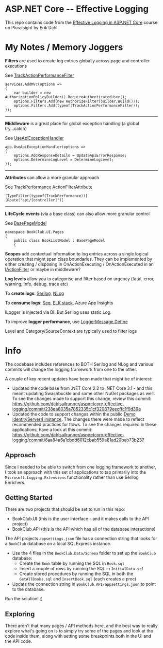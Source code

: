 # ASP.NET Core -- Effective Logging
This repo contains code from the [Effective Logging in ASP.NET Core](https://app.pluralsight.com/library/courses/asp-dotnet-core-effective-logging) course on Pluralsight by Erik Dahl.

# My Notes / Memory Joggers

**Filters** are used to create log entries globally across page and controller executions

See [TrackActionPerformanceFilter](https://github.com/teksidia/aspnetcore-effective-logging/blob/master/AspNetCore-Effective-Logging/BookClub.Infrastructure/Filters/TrackActionPerformanceFilter.cs)

```
services.AddMvc(options =>
{
    var builder = new AuthorizationPolicyBuilder().RequireAuthenticatedUser();
    options.Filters.Add(new AuthorizeFilter(builder.Build()));
    options.Filters.Add(typeof(TrackActionPerformanceFilter));
});
```
---
**Middleware** is a great place for global exception handling (a global try...catch)

See [UseApiExceptionHandler](https://github.com/teksidia/aspnetcore-effective-logging/blob/master/AspNetCore-Effective-Logging/BookClub.Infrastructure/Middleware/ApiExceptionMiddlewareExtensions.cs)

```
app.UseApiExceptionHandler(options =>
{
    options.AddResponseDetails = UpdateApiErrorResponse;
    options.DetermineLogLevel = DetermineLogLevel;
});
```
---
**Attributes** can allow a more granular approach

See [TrackPerformance](https://github.com/teksidia/aspnetcore-effective-logging/blob/master/AspNetCore-Effective-Logging/BookClub.Infrastructure/Attributes/TrackPerformanceAttribute.cs) ActionFilterAttribute

```
[TypeFilter(typeof(TrackPerformance))]
[Route("api/[controller]")]
```
---
**LifeCycle events** (via a base class) can also allow more granular control

See [BasePageModel](https://github.com/teksidia/aspnetcore-effective-logging/blob/master/AspNetCore-Effective-Logging/BookClub.Infrastructure/BaseClasses/BasePageModel.cs)

```
namespace BookClub.UI.Pages
{
    public class BookListModel : BasePageModel
    {
```

**Scopes** add contextual information to log entries across a single logical operation that might span class boundaries. They can be implemented by either creating / disposing in OnActionExecuting / OnActionExecuted in an [IActionFilter](https://github.com/teksidia/aspnetcore-effective-logging/blob/master/AspNetCore-Effective-Logging/BookClub.Infrastructure/Filters/TrackActionPerformanceFilter.cs) or maybe in middleware?

**Log levels** allow you to categorise and filter based on urgency (fatal, error, warning, info, debug, trace etc)

To **create logs**: [Serilog](https://serilog.net/), [NLog](https://nlog-project.org/)

To **consume logs**: [Seq](https://datalust.co/seq), [ELK stack](https://www.elastic.co/what-is/elk-stack), Azure App Insights

ILogger is injected via DI. But Serilog uses static Log.

To improve **logger performance**, use [LoggerMessage.Define](https://github.com/teksidia/aspnetcore-effective-logging/blob/master/AspNetCore-Effective-Logging/BookClub.Infrastructure/LogMessages.cs)

Level and Category/SourceContext are typically used to filter logs

# Info

The codebase includes references to BOTH Serilog and NLog and various commits will change the logging framework from one to the other.

A couple of key recent updates have been made that might be of interest:

* Updated the code base from .NET Core 2.2 to .NET Core 3.1 - and this meant updating Swashbuckle and some other NuGet packages as well.  To see the changes made to support this change, review this commit: https://github.com/dahlsailrunner/aspnetcore-effective-logging/commit/238ea8035a7852335c1cf320879eecffc1f9d39e
* Updated the code to support changes within the public [Demo IdentityServer4 instance](https://demo.identityserver.io).  The changes there were made to reflect recommended practices for flows.  To see the changes required in these applications, have a look at this commit: https://github.com/dahlsailrunner/aspnetcore-effective-logging/commit/6aa84a6a1cbdd6012cbab559a81ad20bab73b237

## Approach
Since I needed to be able to switch from one logging framework to another, I took an approach with this set of applications to tap primarily into the `Microsoft.Logging.Extensions` functionality rather than use Serilog Enrichers.  

## Getting Started
There are two projects that should be set to run in this repo: 
* BookClub.UI (this is the user interface - and it makes calls to the API project)
* BookClub.API (this is the API which has all of the database interactions)

The API projects `appsettings.json` file has a connection string that looks for a `BookClub` database on a local SQLExpress instance. 
* Use the 4 files in the `BookClub.Data/Schema` folder to set up the `BookClub` database:
  * Create the `Book` table by running the SQL in `Book.sql`
  * Insert a couple of rows by running the SQL in `InitialData.sql`
  * Create stored procedures by running the SQL in both the `GetAllBooks.sql` and `InsertBook.sql` (each creates a proc)
* Update the connection string in `BookClub.API/appsettings.json` to point to the database.

Run the solution!  :)

## Exploring
There aren't that many pages / API methods here, and the best way to really explore what's going on is to simply try some of the pages and look at the code inside them, along with setting some breakpoints both in the UI and the API code.


